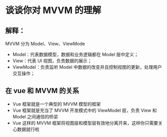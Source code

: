 # 谈谈你对 MVVM 的理解

## 解释：

MVVM 分为 Model、View、ViewMode

- Model：代表数据模型，数据和业务逻辑都在 Model 层中定义；
- View：代表 UI 视图，负责数据的展示；
- ViewModel：负责监听 Model 中数据的改变并且控制视图的更新，处理用户交互操作；

## 在 vue 和 MVVM 的关系

- Vue 框架就是一个典型的 MVVM 模型的框架
- Vue 框架就是充当了 MVVM 开发模式中的 ViewModel 层，负责 View 和 Model 之间通信的桥梁
- Vue 这样的 MVVM 框架将视图层和模型层有效地分离开来，这样你只需要关心数据就行啦
